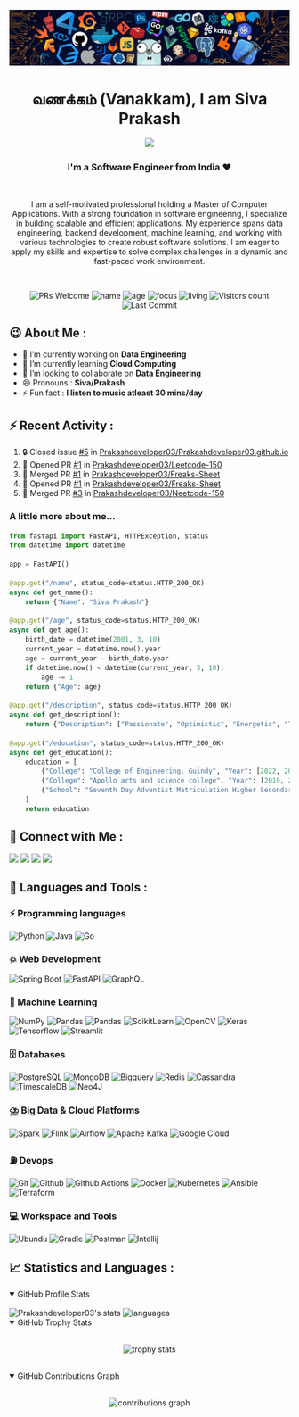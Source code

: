 ![header](assets/header.png)

<h1 align="center"> வணக்கம் (Vanakkam), I am Siva Prakash </h1>
<p align="center">
 <img src="https://readme-typing-svg.demolab.com?lines=Machine%20Learning;Backend%20Development;Data%20Engineering;Always%20learning&width=450&height=75&font=Ubuntu+Mono&weight=1200&pause=75&color=3ce3ce&center=true&size=21">
</p>
<h3 align="center">I'm a Software Engineer from India ❤️</h3><br> <p align="center">I am a self-motivated professional holding a Master of Computer Applications. With a strong foundation in software engineering, I specialize in building scalable and efficient applications. My experience spans data engineering, backend development, machine learning, and working with various technologies to create robust software solutions. I am eager to apply my skills and expertise to solve complex challenges in a dynamic and fast-paced work environment.</p><br>

<p align="center">
  <img src="https://img.shields.io/badge/PRs-Welcome-white?style=flat&amp;logo=github&amp;color=3ce3cf" alt="PRs Welcome">
  <img src="https://img.shields.io/badge/Name-Siva_Prakash-white?color=3ce3ce" alt="name">
  <img src="https://img.shields.io/badge/Age-23-3ce3ce" alt="age">
  <img src="https://img.shields.io/badge/Focus-Big_Data-3ce3ce" alt="focus">
  <img src="https://img.shields.io/badge/Living-Chennai-3ce3ce" alt="living">
  <img src="https://komarev.com/ghpvc/?username=Prakashdeveloper03&amp;labelColor=black&amp;label=Profile+Views&amp;color=3ce3ce" alt="Visitors count">
  <img src="https://img.shields.io/github/last-commit/Prakashdeveloper03/Prakashdeveloper03?logo=markdown&amp;label=Last+Update&amp;color=3ce3ce&amp" alt="Last Commit">
</p>

<h2>😉 About Me : </h2>

- 🔭 I’m currently working on **Data Engineering**
- 🌱 I’m currently learning **Cloud Computing**
- 👯 I’m looking to collaborate on **Data Engineering**
- 😄 Pronouns : **Siva/Prakash**
- ⚡ Fun fact : **I listen to music atleast 30 mins/day**

## ⚡ Recent Activity :

<!--START_SECTION:activity-->

1. 🔒 Closed issue [#5](https://github.com/Prakashdeveloper03/Prakashdeveloper03.github.io/issues/5) in [Prakashdeveloper03/Prakashdeveloper03.github.io](https://github.com/Prakashdeveloper03/Prakashdeveloper03.github.io)
2. 💪 Opened PR [#1](https://github.com/Prakashdeveloper03/Leetcode-150/pull/1) in [Prakashdeveloper03/Leetcode-150](https://github.com/Prakashdeveloper03/Leetcode-150)
3. 🎉 Merged PR [#1](https://github.com/Prakashdeveloper03/Freaks-Sheet/pull/1) in [Prakashdeveloper03/Freaks-Sheet](https://github.com/Prakashdeveloper03/Freaks-Sheet)
4. 💪 Opened PR [#1](https://github.com/Prakashdeveloper03/Freaks-Sheet/pull/1) in [Prakashdeveloper03/Freaks-Sheet](https://github.com/Prakashdeveloper03/Freaks-Sheet)
5. 🎉 Merged PR [#3](https://github.com/Prakashdeveloper03/Neetcode-150/pull/3) in [Prakashdeveloper03/Neetcode-150](https://github.com/Prakashdeveloper03/Neetcode-150)
<!--END_SECTION:activity-->

<h3>A little more about me...</h3>

```py
from fastapi import FastAPI, HTTPException, status
from datetime import datetime

app = FastAPI()

@app.get("/name", status_code=status.HTTP_200_OK)
async def get_name():
    return {"Name": "Siva Prakash"}

@app.get("/age", status_code=status.HTTP_200_OK)
async def get_age():
    birth_date = datetime(2001, 3, 10)
    current_year = datetime.now().year
    age = current_year - birth_date.year
    if datetime.now() < datetime(current_year, 3, 10):
        age -= 1
    return {"Age": age}

@app.get("/description", status_code=status.HTTP_200_OK)
async def get_description():
    return {"Description": ["Passionate", "Optimistic", "Energetic", "Team Player"]}

@app.get("/education", status_code=status.HTTP_200_OK)
async def get_education():
    education = [
        {"College": "College of Engineering, Guindy", "Year": [2022, 2023, 2024]},
        {"College": "Apollo arts and science college", "Year": [2019, 2020, 2021, 2022]},
        {"School": "Seventh Day Adventist Matriculation Higher Secondary School", "Year": [2017, 2018, 2019]}
    ]
    return education
```

<h2 align="left">📱 Connect with Me :</h2>
<p>
  <a href="https://www.hackerrank.com/prakashdeveloper"><img src="https://img.shields.io/badge/Hackerrank-25A162?logo=hackerrank&logoColor=white"/></a>
  <a href="https://leetcode.com/Prakashdeveloper/"><img src="https://img.shields.io/badge/LeetCode-FFA116?logo=LeetCode&logoColor=white"/></a>
  <a href="https://auth.geeksforgeeks.org/user/prakashdeveloper03/practice"><img src="https://img.shields.io/badge/GeeksforGeeks-298D46?logo=geeksforgeeks&logoColor=white"/></a>
  <a href="https://prakashdeveloper03.github.io/"><img src="https://img.shields.io/badge/Website-202020?logo=About.me&logoColor=white"/></a>
</p>

<h2 align="left">🚀 Languages and Tools :</h2>

### ⚡ Programming languages

<p>
    <img alt="Python" src="https://img.shields.io/badge/Python-3776AB?logo=python&logoColor=white">
    <img alt="Java" src="https://custom-icon-badges.demolab.com/badge/Java-E34F26?logo=java&logoColor=white">
    <img alt="Go" src="https://img.shields.io/badge/Go-00ADD8?logo=Go&logoColor=white">
</p>

### 💥 Web Development

<p>
    <img alt="Spring Boot" src="https://img.shields.io/badge/Spring%20Boot-6DB33F?logo=Spring-Boot&logoColor=white">
    <img alt="FastAPI" src="https://img.shields.io/badge/FastAPI-109989?logo=fastapi&logoColor=white">
    <img alt="GraphQL" src="https://img.shields.io/badge/GraphQL-E10098?logo=GraphQL&logoColor=white">
</p>

### 🧩 Machine Learning

<p>
    <img alt="NumPy" src="https://img.shields.io/badge/Numpy-777BB4?logo=numpy&logoColor=white">
    <img alt="Pandas" src="https://img.shields.io/badge/Pandas-2C2D72?logo=pandas&logoColor=white">
    <img alt="Pandas" src="https://img.shields.io/badge/Polars-0075FF?logo=Polars&logoColor=white">
    <img alt="ScikitLearn" src="https://img.shields.io/badge/ScikitLearn-0078D7?logo=scikit-learn&logoColor=white">
    <img alt="OpenCV" src="https://img.shields.io/badge/OpenCV-5C3EE8?logo=OpenCV&logoColor=white">
    <img alt="Keras" src="https://img.shields.io/badge/Keras-D00000?logo=keras&logoColor=white">
    <img alt="Tensorflow" src="https://img.shields.io/badge/TensorFlow-FF6F00?logo=tensorflow&logoColor=white">
    <img alt="Streamlit" src="https://img.shields.io/badge/Streamlit-FF4B4B?logo=streamlit&logoColor=white">
</p>

### 🗄️ Databases

<p>
    <img alt="PostgreSQL" src ="https://img.shields.io/badge/PostgreSQL-316192?logo=postgresql&logoColor=white">
    <img alt="MongoDB" src ="https://img.shields.io/badge/MongoDB-47A248?logo=mongodb&logoColor=white">
    <img alt="Bigquery" src="https://img.shields.io/badge/BigQuery-669DF6?logo=Google-BigQuery&logoColor=white">
    <img alt="Redis" src="https://img.shields.io/badge/Redis-FF4438?logo=Redis&logoColor=white">
    <img alt="Cassandra" src="https://img.shields.io/badge/Cassandra-1287B1?logo=Apache-Cassandra&logoColor=white">
    <img alt="TimescaleDB" src="https://img.shields.io/badge/TimescaleDB-EE4C2C?logo=Timescale&logoColor=white">
    <img alt="Neo4J" src="https://img.shields.io/badge/Neo4j-4581C3?logo=Neo4j&logoColor=white">
</p>

### ⛈️ Big Data & Cloud Platforms

<p>  
    <img alt="Spark" src="https://img.shields.io/badge/Apache%20Spark-E25A1C?logo=Apache-Spark&logoColor=white">
    <img alt="Flink" src="https://img.shields.io/badge/Apache%20Flink-E6526F?logo=Apache-Flink&logoColor=white">
    <img alt="Airflow" src="https://img.shields.io/badge/Apache%20Airflow-017CEE?logo=Apache-Airflow&logoColor=white">
    <img alt="Apache Kafka" src="https://img.shields.io/badge/Apache%20Kafka-575757?logo=Apache-Kafka&logoColor=white">
    <img alt="Google Cloud" src="https://img.shields.io/badge/Google%20Cloud%20Platform-4285F4?logo=Google-Cloud&logoColor=white">
</p>

### ⛽ Devops

<p>
    <img alt="Git" src="https://img.shields.io/badge/Git-F05033?logo=git&logoColor=white">
    <img alt="Github" src="https://img.shields.io/badge/GitHub-575757?logo=GitHub&logoColor=white">
    <img alt="Github Actions" src="https://img.shields.io/badge/GitHub%20Actions-2088FF?logo=GitHub-Actions&logoColor=white">
    <img alt="Docker" src="https://img.shields.io/badge/Docker-2CA5E0?logo=docker&logoColor=white">
    <img alt="Kubernetes" src="https://img.shields.io/badge/Kubernetes-326CE5?logo=Kubernetes&logoColor=white">
    <img alt="Ansible" src="https://img.shields.io/badge/Ansible-EE0000?logo=Ansible&logoColor=white">
    <img alt="Terraform" src="https://img.shields.io/badge/Terraform-844FBA?logo=Terraform&logoColor=white">
</p>

### 💻 Workspace and Tools

<p>
    <img alt="Ubundu" src="https://img.shields.io/badge/Ubuntu-E95420?logo=ubuntu&logoColor=white">
    <img alt="Gradle" src="https://img.shields.io/badge/Gradle-575757?logo=Gradle&logoColor=white">
    <img alt="Postman" src="https://img.shields.io/badge/Postman-FF6C37?logo=Postman&logoColor=white">
    <img alt="Intellij" src="https://img.shields.io/badge/IntelliJ_IDEA-575757?logo=IntelliJ-IDEA&logoColor=white">
</p>

<h2>📈 Statistics and Languages :</h2>
<details open>
  <summary>GitHub Profile Stats</summary>
  <br/>
    <img width="46%" alt="Prakashdeveloper03's stats" src="https://github-readme-stats.vercel.app/api?username=Prakashdeveloper03&theme=radical&show_icons=true&hide_border=true" />
    <img width="41.5%" alt="languages" src="https://github-readme-stats.vercel.app/api/top-langs/?username=Prakashdeveloper03&hide=jupyter%20notebook,elixir,sql,ruby,c%2b%2b,css,c%23,html,xml,sass,ejs,r,scss,c,scala,vue,tex,javascript,typescript,markdown&langs_count=4&layout=compact&theme=radical&show_icons=true&hide_border=true"/>
  <br/>
</details>

<details open>
  <summary>GitHub Trophy Stats</summary>
  <br/>
  <p align="center">
    <img width="98%" alt="trophy stats" src="https://github-profile-trophy.vercel.app/?username=Prakashdeveloper03&theme=radical&no-frame=true&title=Issues,Stars,Commit,Experience,Repositories,PullRequest,MultiLanguage,Followers" />
  </p>
  <br/>
</details>

<details open>
  <summary>GitHub Contributions Graph</summary>
  <br/>
  <p align="center">
    <img width="98%" alt="contributions graph" src="https://github-readme-activity-graph.vercel.app/graph?username=Prakashdeveloper03&area=true&layout=compact&theme=redical&hide_border=true&radius=10" />
  </p>
</details>